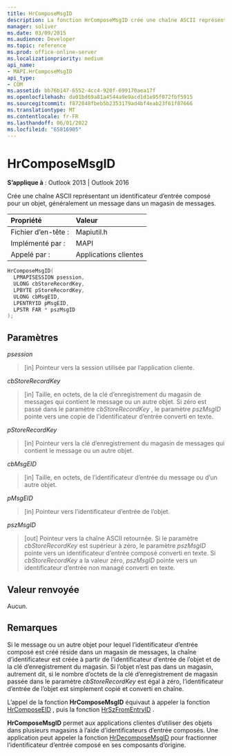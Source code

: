 ```yaml
---
title: HrComposeMsgID
description: La fonction HrComposeMsgID crée une chaîne ASCII représentant un identificateur d’entrée composé pour un objet, généralement un message dans un magasin de messages.
manager: soliver
ms.date: 03/09/2015
ms.audience: Developer
ms.topic: reference
ms.prod: office-online-server
ms.localizationpriority: medium
api_name:
- MAPI.HrComposeMsgID
api_type:
- COM
ms.assetid: bb76b147-6552-4cc4-920f-699170aea17f
ms.openlocfilehash: da01bd69a81a4544a9e9acd1d1e95f072fbf5915
ms.sourcegitcommit: f872848fbeb5b2353179ad4bf4eab23f61f87666
ms.translationtype: MT
ms.contentlocale: fr-FR
ms.lasthandoff: 06/01/2022
ms.locfileid: "65816905"
---
```

# <a name="hrcomposemsgid"></a>HrComposeMsgID

**S’applique à** : Outlook 2013 | Outlook 2016
  
Crée une chaîne ASCII représentant un identificateur d’entrée composé pour un objet, généralement un message dans un magasin de messages.
  
|Propriété |Valeur |
|:-----|:-----|
|Fichier d’en-tête :  <br/> |Mapiutil.h  <br/> |
|Implémenté par :  <br/> |MAPI  <br/> |
|Appelé par :  <br/> |Applications clientes  <br/> |

```cpp
HrComposeMsgID(
  LPMAPISESSION psession,
  ULONG cbStoreRecordKey,
  LPBYTE pStoreRecordKey,
  ULONG cbMsgEID,
  LPENTRYID pMsgEID,
  LPSTR FAR * pszMsgID
);
```

## <a name="parameters"></a>Paramètres

 _psession_
  
> [in] Pointeur vers la session utilisée par l’application cliente.

 _cbStoreRecordKey_
  
> [in] Taille, en octets, de la clé d’enregistrement du magasin de messages qui contient le message ou un autre objet. Si zéro est passé dans le paramètre _cbStoreRecordKey_ , le paramètre  _pszMsgID_ pointe vers une copie de l’identificateur d’entrée converti en texte.

 _pStoreRecordKey_
  
> [in] Pointeur vers la clé d’enregistrement du magasin de messages qui contient le message ou un autre objet.

 _cbMsgEID_
  
> [in] Taille, en octets, de l’identificateur d’entrée du message ou d’un autre objet.

 _pMsgEID_
  
> [in] Pointeur vers l’identificateur d’entrée de l’objet.

 _pszMsgID_
  
> [out] Pointeur vers la chaîne ASCII retournée. Si le paramètre  _cbStoreRecordKey_ est supérieur à zéro, le paramètre  _pszMsgID_ pointe vers un identificateur d’entrée composé converti en texte. Si  _cbStoreRecordKey_ a la valeur zéro, _pszMsgID_ pointe vers un identificateur d’entrée non managé converti en texte.

## <a name="return-value"></a>Valeur renvoyée

Aucun.
  
## <a name="remarks"></a>Remarques

Si le message ou un autre objet pour lequel l’identificateur d’entrée composé est créé réside dans un magasin de messages, la chaîne d’identificateur est créée à partir de l’identificateur d’entrée de l’objet et de la clé d’enregistrement du magasin. Si l’objet n’est pas dans un magasin, autrement dit, si le nombre d’octets de la clé d’enregistrement de magasin passée dans le paramètre _cbStoreRecordKey_ est égal à zéro, l’identificateur d’entrée de l’objet est simplement copié et converti en chaîne.
  
L’appel de la fonction **HrComposeMsgID** équivaut à appeler la fonction [HrComposeEID](hrcomposeeid.md) , puis la fonction [HrSzFromEntryID](hrszfromentryid.md) .
  
 **HrComposeMsgID** permet aux applications clientes d’utiliser des objets dans plusieurs magasins à l’aide d’identificateurs d’entrée composés. Une application peut appeler la fonction [HrDecomposeMsgID](hrdecomposemsgid.md) pour fractionner l’identificateur d’entrée composé en ses composants d’origine.
  